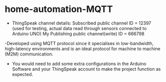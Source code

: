 # home-automation-MQTT

 - ThingSpeak channel details:
    Subscribed public channel ID = 12397 (used for testing, actual data read through sensors connected to Arduino UNO)
    My Publishing public channel(write) ID = 666798

-Developed using MQTT protocol since it specialises in low-bandwidth, high-latency environments and is an ideal protocol for machine to machine (M2M) communication.

- You would need to add some extra configurations in the Arduino Software and your ThingSpeak account to make the project function as expected.

